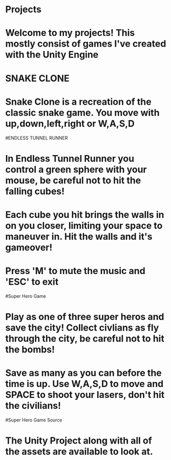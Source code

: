 # Projects
# Welcome to my projects! This mostly consist of games I've created with the Unity Engine

# SNAKE CLONE
# Snake Clone is a recreation of the classic snake game. You move with up,down,left,right or W,A,S,D

#ENDLESS TUNNEL RUNNER
# In Endless Tunnel Runner you control a green sphere with your mouse, be careful not to hit the falling cubes!
# Each cube you hit brings the walls in on you closer, limiting your space to maneuver in. Hit the walls and it's gameover!
# Press 'M' to mute the music and 'ESC' to exit

#Super Hero Game
# Play as one of three super heros and save the city! Collect civlians as fly through the city, be careful not to hit the bombs!
# Save as many as you can before the time is up. Use W,A,S,D to move and SPACE to shoot your lasers, don't hit the civilians!

#Super Hero Game Source
# The Unity Project along with all of the assets are available to look at.
